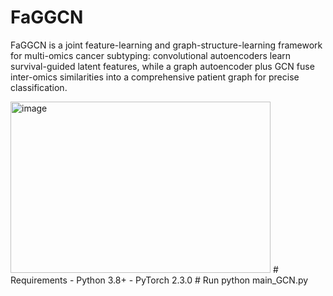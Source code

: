 # FaGGCN
FaGGCN is a joint feature-learning and graph-structure-learning framework for multi-omics cancer subtyping: convolutional autoencoders learn survival-guided latent features, while a graph autoencoder plus GCN fuse inter-omics similarities into a comprehensive patient graph for precise classification.

<img width="416" height="274" alt="image" src="https://github.com/user-attachments/assets/5409f6bb-557e-46b5-9761-641aa9c55876" />
# Requirements
- Python 3.8+
- PyTorch 2.3.0
# Run
python main_GCN.py
